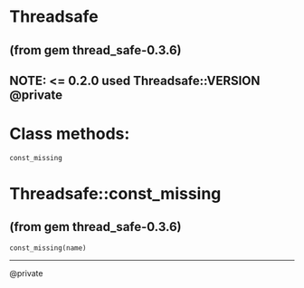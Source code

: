 # Threadsafe

(from gem thread_safe-0.3.6)
---
NOTE: <= 0.2.0 used Threadsafe::VERSION @private
---
# Class methods:

    const_missing

# Threadsafe::const_missing

(from gem thread_safe-0.3.6)
---
    const_missing(name)

---

@private


